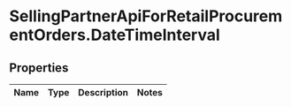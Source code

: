 # SellingPartnerApiForRetailProcurementOrders.DateTimeInterval

## Properties
Name | Type | Description | Notes
------------ | ------------- | ------------- | -------------


